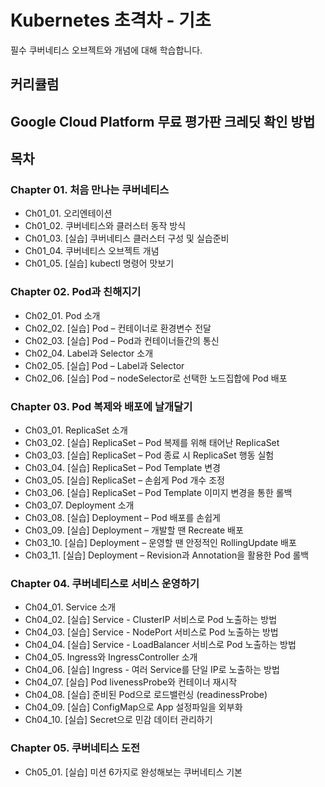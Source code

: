 # Kubernetes 초격차 - 기초

필수 쿠버네티스 오브젝트와 개념에 대해 학습합니다.

## 커리큘럼

## Google Cloud Platform 무료 평가판 크레딧 확인 방법

## 목차
### Chapter 01. 처음 만나는 쿠버네티스
- Ch01_01. 오리엔테이션
- Ch01_02. 쿠버네티스와 클러스터 동작 방식
- Ch01_03. [실습] 쿠버네티스 클러스터 구성 및 실습준비
- Ch01_04. 쿠버네티스 오브젝트 개념
- Ch01_05. [실습] kubectl 명령어 맛보기
### Chapter 02. Pod과 친해지기
- Ch02_01. Pod 소개
- Ch02_02. [실습] Pod – 컨테이너로 환경변수 전달
- Ch02_03. [실습] Pod – Pod과 컨테이너들간의 통신
- Ch02_04. Label과 Selector 소개
- Ch02_05. [실습] Pod – Label과 Selector
- Ch02_06. [실습] Pod – nodeSelector로 선택한 노드집합에 Pod 배포
### Chapter 03. Pod 복제와 배포에 날개달기
- Ch03_01. ReplicaSet 소개
- Ch03_02. [실습] ReplicaSet – Pod 복제를 위해 태어난 ReplicaSet
- Ch03_03. [실습] ReplicaSet – Pod 종료 시 ReplicaSet 행동 실험
- Ch03_04. [실습] ReplicaSet – Pod Template 변경
- Ch03_05. [실습] ReplicaSet – 손쉽게 Pod 개수 조정
- Ch03_06. [실습] ReplicaSet – Pod Template 이미지 변경을 통한 롤백
- Ch03_07. Deployment 소개
- Ch03_08. [실습] Deployment – Pod 배포를 손쉽게
- Ch03_09. [실습] Deployment – 개발할 땐 Recreate 배포
- Ch03_10. [실습] Deployment – 운영할 땐 안정적인 RollingUpdate 배포
- Ch03_11. [실습] Deployment – Revision과 Annotation을 활용한 Pod 롤백
### Chapter 04. 쿠버네티스로 서비스 운영하기
- Ch04_01. Service 소개
- Ch04_02. [실습] Service - ClusterIP 서비스로 Pod 노출하는 방법
- Ch04_03. [실습] Service - NodePort 서비스로 Pod 노출하는 방법 
- Ch04_04. [실습] Service - LoadBalancer 서비스로 Pod 노출하는 방법
- Ch04_05. Ingress와 IngressController 소개
- Ch04_06. [실습] Ingress - 여러 Service를 단일 IP로 노출하는 방법
- Ch04_07. [실습] Pod livenessProbe와 컨테이너 재시작
- Ch04_08. [실습] 준비된 Pod으로 로드밸런싱 (readinessProbe)
- Ch04_09. [실습] ConfigMap으로 App 설정파일을 외부화
- Ch04_10. [실습] Secret으로 민감 데이터 관리하기
### Chapter 05. 쿠버네티스 도전
- Ch05_01. [실습] 미션 6가지로 완성해보는 쿠버네티스 기본
